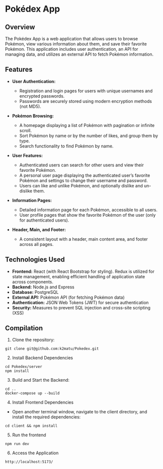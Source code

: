 # Pokédex App

## Overview
The Pokédex App is a web application that allows users to browse Pokémon, view various information about them, and save their favorite Pokémon. This application includes user authentication, an API for managing data, and utilizes an external API to fetch Pokémon information.

## Features
- **User Authentication:**
  - Registration and login pages for users with unique usernames and encrypted passwords.
  - Passwords are securely stored using modern encryption methods (not MD5).

- **Pokémon Browsing:**
  - A homepage displaying a list of Pokémon with pagination or infinite scroll.
  - Sort Pokémon by name or by the number of likes, and group them by type.
  - Search functionality to find Pokémon by name.

- **User Features:**
  - Authenticated users can search for other users and view their favorite Pokémon.
  - A personal user page displaying the authenticated user’s favorite Pokémon and settings to change their username and password.
  - Users can like and unlike Pokémon, and optionally dislike and un-dislike them.

- **Information Pages:**
  - Detailed information page for each Pokémon, accessible to all users.
  - User profile pages that show the favorite Pokémon of the user (only for authenticated users).

- **Header, Main, and Footer:**
  - A consistent layout with a header, main content area, and footer across all pages.

## Technologies Used
- **Frontend:** React (with React Bootstrap for styling). Redux is utilized for state management, enabling efficient handling of application state across components.
- **Backend:** Node.js and Express
- **Database:** PostgreSQL
- **External API:** Pokémon API (for fetching Pokémon data)
- **Authentication:** JSON Web Tokens (JWT) for secure authentication
- **Security:** Measures to prevent SQL injection and cross-site scripting (XSS)

## Compilation
1. Clone the repository:
```
git clone git@github.com:k2matu/Pokedex.git
````
2. Install Backend Dependencies
```
cd Pokedex/server
npm install
```
3. Build and Start the Backend:
```
cd ..
docker-compose up --build
```
4. Install Frontend Dependencies
- Open another terminal window, navigate to the client directory, and install the required dependencies:
```
cd client && npm install
```
5. Run the frontend
```
npm run dev
```
6.  Access the Application
```
http://localhost:5173/
```

